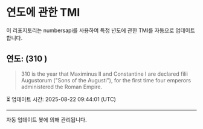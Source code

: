 
# 연도에 관한 TMI

이 리포지토리는 numbersapi를 사용하여 특정 년도에 관한 TMI를 자동으로 업데이트합니다.

## 연도: (310 )
> 310 is the year that Maximinus II and Constantine I are declared filii Augustorum ("Sons of the Augusti"), for the first time four emperors administered the Roman Empire.

⏳ 업데이트 시간: 2025-08-22 09:44:01 (UTC)

---
자동 업데이트 봇에 의해 관리됩니다.
